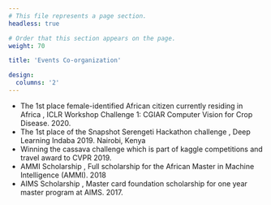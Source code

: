 ```yaml
---
# This file represents a page section.
headless: true

# Order that this section appears on the page.
weight: 70

title: 'Events Co-organization'

design:
  columns: '2'
---
```


  - The 1st place female-identified African citizen currently residing in Africa , ICLR Workshop Challenge 1: CGIAR Computer Vision for Crop Disease. 2020.
  - The 1st place of the Snapshot Serengeti Hackathon challenge , Deep Learning Indaba 2019. Nairobi, Kenya
  - Winning the cassava challenge which is part of kaggle competitions and travel award to CVPR 2019.
  - AMMI Scholarship , Full scholarship for the African Master in Machine Intelligence (AMMI). 2018
  - AIMS Scholarship , Master card foundation scholarship for one year master program at AIMS. 2017.
